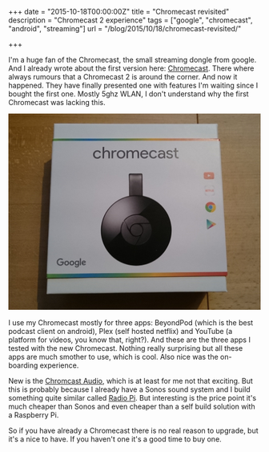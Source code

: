 +++
date = "2015-10-18T00:00:00Z"
title = "Chromecast revisited"
description = "Chromecast 2 experience"
tags = ["google", "chromecast", "android", "streaming"]
url = "/blog/2015/10/18/chromecast-revisited/"

+++

I'm a huge fan of the Chromecast, the small streaming dongle from google. And I already wrote about the
first version here: [Chromecast](/blog/2014/08/26/Chromecast/). There where always rumours 
that a Chromecast 2 is around the corner. And now it happened. They have finally presented one with features 
I'm waiting since I bought the first one. Mostly 5ghz WLAN, I don't understand why the first Chromecast 
was lacking this. 


![Chromecast](/blog-bilder/2015-10-18-Chromecast-2.jpg)

I use my Chromecast mostly for three apps: BeyondPod (which is the best podcast client on android), Plex (self hosted netflix) 
and YouTube (a platform for videos, you know that, right?). And these are the three apps I tested with the new Chromecast.
Nothing really surprising but all these apps are much smother to use, which is cool. Also nice was the on-boarding experience.


New is the [Chromcast Audio](http://www.google.com/chromecast/speakers/), which is at least for me not that exciting. But this is 
probably because I already have a Sonos sound system and I build something quite similar called [Radio Pi](http://radio-pi.github.io/).
But interesting is the price point it's much cheaper than Sonos and even cheaper than a self build solution with a Raspberry Pi. 


So if you have already a Chromecast there is no real reason to upgrade, but it's a nice to have. If you haven't one it's a good 
time to buy one.
